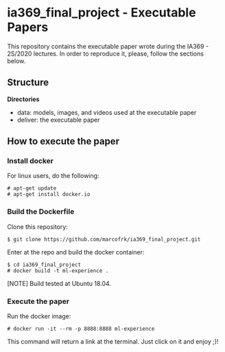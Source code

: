 # ia369_final_project - Executable Papers

This repository contains the executable paper wrote during the IA369 - 2S/2020 lectures.
In order to reproduce it, please, follow the sections below.

## Structure

**Directories**
* data: models, images, and videos used at the executable paper
* deliver: the executable paper

## How to execute the paper

### Install docker
For linux users, do the following:
```
# apt-get update
# apt-get install docker.io
```

### Build the Dockerfile
Clone this repository:
```
$ git clone https://github.com/marcofrk/ia369_final_project.git
```

Enter at the repo and build the docker container:
```
$ cd ia369_final_project
# docker build -t ml-experience .
```

[NOTE]
Build tested at Ubuntu 18.04.

### Execute the paper
Run the docker image:
```
# docker run -it --rm -p 8888:8888 ml-experience
```

This command will return a link at the terminal. Just click on it and enjoy ;)!

